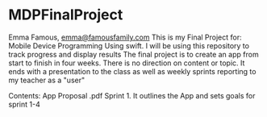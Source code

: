 # MDPFinalProject
Emma Famous, emma@famousfamily.com
This is my Final Project for: Mobile Device Programming Using swift. I will be using this repository to track progress and display results
  The final project is to create an app from start to finish in four weeks. There is no direction on content or topic. 
  It ends with a presentation to the class as well as weekly sprints reporting to my teacher as a "user"

Contents:
App Proposal .pdf
  Sprint 1. It outlines the App and sets goals for sprint 1-4
